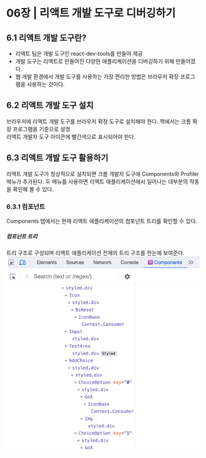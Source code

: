 # 06장 | 리액트 개발 도구로 디버깅하기
## 6.1 리액트 개발 도구란?
* 리액트 팀은 개발 도구인 react-dev-tools를 만들어 제공
* 개발 도구는 리액트로 만들어진 다양한 애플리케이션을 디버깅하기 위해 만들어졌다.
* 웹 개발 환경에서 개발 도구를 사용하는 가장 편리한 방법은 브라우저 확장 프로그램을 사용하는 것이다. 
## 6.2 리액트 개발 도구 설치
브라우저에 리액트 개발 도구를 브라우저 확장 도구로 설치해야 한다. 
    책에서는 크롬 확장 프로그램을 기준으로 설명  
    리액트 개발자 도구 아이콘에 빨간색으로 표시되어야 한다.
## 6.3 리액트 개발 도구 활용하기
리액트 개발 도구가 정상적으로 설치되면 크롬 개발자 도구에 Components와 Profiler 메뉴가 추가된다.
두 메뉴를 사용하면 리액트 애플리케이션에서 일어나는 대부분의 작동을 확인해 볼 수 있다.
### 6.3.1 컴포넌트
Components 탭에서는 현재 리액트 애플리케이션의 컴포넌트 트리를 확인할 수 있다.
##### 컴포넌트 트리
트리 구조로 구성되며 리액트 애플리케이션 전체의 트리 구조를 한눈에 보여준다.
<img src="./tree.png" title="리액트 개발 도구로 확인한 컴포넌트 트리" alt="ComponentTree"></img>